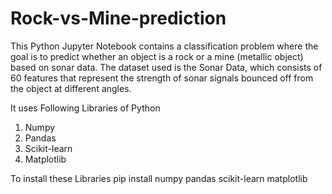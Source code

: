 # Rock-vs-Mine-prediction
This Python Jupyter Notebook contains a classification problem where the goal is to predict whether an object is a rock or a mine (metallic object) based on sonar data. The dataset used is the Sonar Data, which consists of 60 features that represent the strength of sonar signals bounced off from the object at different angles.

It uses Following Libraries of Python
1. Numpy
2. Pandas
3. Scikit-learn
4. Matplotlib

To install these Libraries
pip install numpy pandas scikit-learn matplotlib
